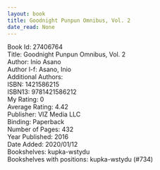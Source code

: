 ```yaml
---
layout: book
title: Goodnight Punpun Omnibus, Vol. 2
date_read: None
---
```


Book Id: 27406764<br />
Title: Goodnight Punpun Omnibus, Vol. 2<br />
Author: Inio Asano<br />
Author l-f: Asano, Inio<br />
Additional Authors: <br />
ISBN: 1421586215<br />
ISBN13: 9781421586212<br />
My Rating: 0<br />
Average Rating: 4.42<br />
Publisher: VIZ Media LLC<br />
Binding: Paperback<br />
Number of Pages: 432<br />
Year Published: 2016<br />
Date Added: 2020/01/12<br />
Bookshelves: kupka-wstydu<br />
Bookshelves with positions: kupka-wstydu (#734)<br />

